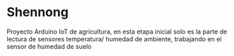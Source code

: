 Shennong
========

Proyecto Arduino IoT de agricultura, en esta etapa inicial solo es la parte de lectura de sensores temperatura/ humedad de ambiente, trabajando en el sensor de humedad de suelo
